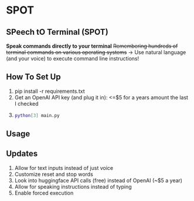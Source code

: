 # SPOT
## SPeech tO Terminal (SPOT)
**Speak commands directly to your terminal**
~~Remembering hundreds of terminal commands on various operating systems~~ -> Use natural language (and your voice) to execute command line instructions!

## How To Set Up
1. pip install -r requirements.txt
2. Get an OpenAI API key (and plug it in): <=$5 for a years amount the last I checked
3. ```bash
   python[3] main.py
   ```
## Usage


## Updates
1. Allow for text inputs instead of just voice
2. Customize reset and stop words
3. Look into huggingface API calls (free) instead of OpenAI (~$5 a year)
4. Allow for speaking instructions instead of typing
5. Enable forced execution
